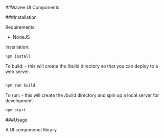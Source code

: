 ##Wazee UI Components


###Installation

Requirements:

- NodeJS

Installation:

```bash
npm install
```

To build: - this will create the /build directory so that you can deploy to a web server. 
```bash

npm run build
```

To run: - this will create the /build directory and spin up a local server for development

```bash
npm start
```

###Usage

A UI componenet library
